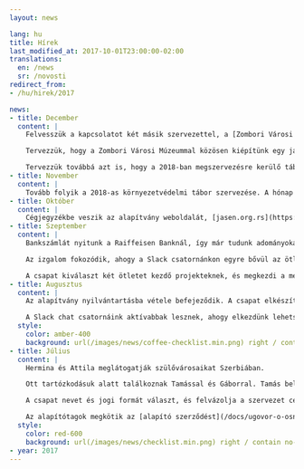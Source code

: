 ```yaml
---
layout: news

lang: hu
title: Hírek
last_modified_at: 2017-10-01T23:00:00-02:00
translations:
  en: /news
  sr: /novosti
redirect_from:
- /hu/hirek/2017

news:
- title: December
  content: |
    Felvesszük a kapcsolatot két másik szervezettel, a [Zombori Városi Múzeummal](http://gms.rs) és a topolyai [Arcus Környezetvédő Egyesülettel](http://arcus.org.rs/hun/).

    Tervezzük, hogy a Zombori Városi Múzeummal közösen kiépítünk egy játszóteret közvetlenül a [Felső-Dunamellék Természetvédelmi Rezervátum](https://hu.wikipedia.org/wiki/Felső-Dunamellék_Természetvédelmi_Rezervátum) mellett, ahol a jövőben közösen tudnánk környezetvédelemmel kapcsolatos programokat szervezni a vajdasági gyerekek részére.

    Tervezzük továbbá azt is, hogy a 2018-ban megszervezésre kerülő tábor programán belül az Arcus Környezetvédő Egyesület tagjai részt vegyenek, mint előadók.
- title: November
  content: |
    Tovább folyik a 2018-as környezetvédelmi tábor szervezése. A hónap végére megérkeznek a bankszámlánkra az első adományok.
- title: Október
  content: |
    Cégjegyzékbe veszik az alapítvány weboldalát, [jasen.org.rs](https://jasen.org.rs/hu) és email címét: [info@jasen.org.rs](mailto:info@jasen.org.rs). A csapat az első nagy projekt, a 2018-as környezetvédelmi tábor szervezésével foglalatoskodik.
- title: Szeptember
  content: |
    Bankszámlát nyitunk a Raiffeisen Banknál, így már tudunk adományokat fogadni. Beadjuk az első adóbevallásunkat. A Benevity befejezi az átvilágítási folyamatot, és megfelelőnek nyilvánítja az alapítványt arra, hogy részt vegyen az adomány-programban.

    Az izgalom fokozódik, ahogy a Slack csatornánkon egyre bővül az ötleteink listája. Hermina megkezdi az alapítvány általános üzleti tervének a megszerkesztését. A weboldalunk tartalma fokozatosan bővül.

    A csapat kiválaszt két ötletet kezdő projekteknek, és megkezdi a megvalósítási tervek kidolgozását.
- title: Augusztus
  content: |
    Az alapítvány nyilvántartásba vétele befejeződik. A csapat elkészíti a logót és a pecsétet, telepíti a honlap legelső verzióját, és elindítja a regisztrációs folyamatot a TechSoup és a Benevity portáljain. Könyvelői szerződést kötünk a Prima Nota-val.

    A Slack chat csatornáink aktívabbak lesznek, ahogy elkezdünk lehetséges projektekről tárgyalni.
  style:
    color: amber-400
    background: url(/images/news/coffee-checklist.min.png) right / contain no-repeat
- title: Július
  content: |
    Hermina és Attila meglátogatják szülővárosaikat Szerbiában.

    Ott tartózkodásuk alatt találkoznak Tamással és Gáborral. Tamás beleegyezik abba, hogy ügyintézője és jogi képviselője legyen az alapítványnak. Gábor csatlakozik az igazgatói tanács harmadik tagjaként.

    A csapat nevet és jogi formát választ, és felvázolja a szervezet céljait és potenciális tevékenységeit.

    Az alapítótagok megkötik az [alapító szerződést](/docs/ugovor-o-osnivanju.pdf), megszerkesztik a [statútumot](/docs/statut.pdf) és a többi alapító okiratot, majd kérelmezik a cégjegyzékbe vételt.
  style:
    color: red-600
    background: url(/images/news/checklist.min.png) right / contain no-repeat
- year: 2017
---
```

